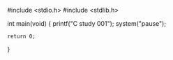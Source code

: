 #include <stdio.h>
#include <stdlib.h>

int main(void)
{
    printf("C study 001");
    system("pause");
    
    return 0;
}
